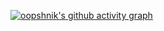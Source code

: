 [![oopshnik's github activity graph](https://github-readme-activity-graph.vercel.app/graph?username=oopshnik&theme=github-compact)](https://github.com/ashutosh00710/github-readme-activity-graph)
